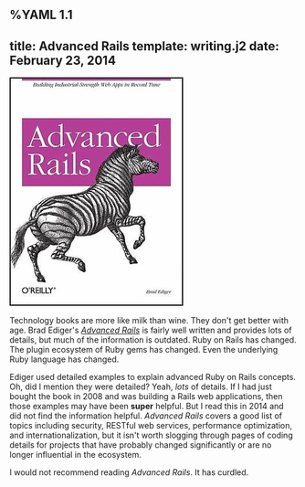 %YAML 1.1
---
title: Advanced Rails
template: writing.j2
date: February 23, 2014
---
<img class='book' src='advanced-rails.jpg'>

Technology books are more like milk than wine. They don't get better with age.
Brad Ediger's *[Advanced
Rails](http://www.amazon.com/Advanced-Rails-Brad-Ediger/dp/0596510322)* is
fairly well written and provides lots of details, but much of the information
is outdated. Ruby on Rails has changed. The plugin ecosystem of Ruby gems has
changed. Even the underlying Ruby language has changed.

Ediger used detailed examples to explain advanced Ruby on Rails concepts. Oh,
did I mention they were detailed? Yeah, *lots* of details. If I had just bought
the book in 2008 and was building a Rails web applications, then those examples
may have been **super** helpful. But I read this in 2014 and did not find the
information helpful. *Advanced Rails* covers a good list of topics including
security, RESTful web services, performance optimization, and
internationalization, but it isn't worth slogging through pages of coding
details for projects that have probably changed significantly or are no longer
influential in the ecosystem.

I would not recommend reading *Advanced Rails*. It has curdled.
